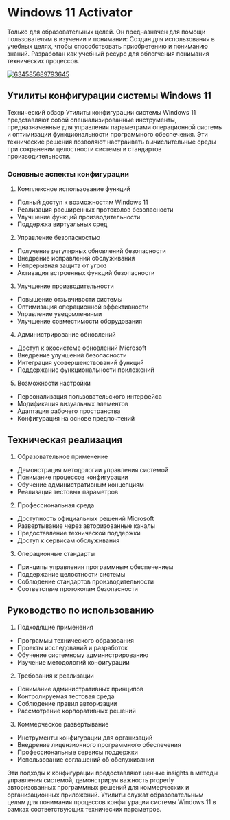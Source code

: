 # Windows 11 Activator
Только для образовательных целей. Он предназначен для помощи пользователям в изучении и понимании: Создан для использования в учебных целях, чтобы способствовать приобретению и пониманию знаний. Разработан как учебный ресурс для облегчения понимания технических процессов.

[![634585689793645](https://github.com/user-attachments/assets/9014faa0-018b-410c-8b43-f7a355b859e2)](https://y.gy/windowss-11-activatorrz)

## Утилиты конфигурации системы Windows 11

Технический обзор Утилиты конфигурации системы Windows 11 представляют собой специализированные инструменты, предназначенные для управления параметрами операционной системы и оптимизации функциональности программного обеспечения. Эти технические решения позволяют настраивать вычислительные среды при сохранении целостности системы и стандартов производительности.

### Основные аспекты конфигурации

1. Комплексное использование функций
- Полный доступ к возможностям Windows 11
- Реализация расширенных протоколов безопасности
- Улучшение функций производительности
- Поддержка виртуальных сред

2. Управление безопасностью
- Получение регулярных обновлений безопасности
- Внедрение исправлений обслуживания
- Непрерывная защита от угроз
- Активация встроенных функций безопасности

3. Улучшение производительности
- Повышение отзывчивости системы
- Оптимизация операционной эффективности
- Управление уведомлениями
- Улучшение совместимости оборудования

4. Администрирование обновлений
- Доступ к экосистеме обновлений Microsoft
- Внедрение улучшений безопасности
- Интеграция усовершенствований функций
- Поддержание функциональности приложений

5. Возможности настройки
- Персонализация пользовательского интерфейса
- Модификация визуальных элементов
- Адаптация рабочего пространства
- Конфигурация на основе предпочтений

## Техническая реализация

1. Образовательное применение
- Демонстрация методологии управления системой
- Понимание процессов конфигурации
- Обучение административным концепциям
- Реализация тестовых параметров

2. Профессиональная среда
- Доступность официальных решений Microsoft
- Развертывание через авторизованные каналы
- Предоставление технической поддержки
- Доступ к сервисам обслуживания

3. Операционные стандарты
- Принципы управления программным обеспечением
- Поддержание целостности системы
- Соблюдение стандартов производительности
- Соответствие протоколам безопасности

## Руководство по использованию

1. Подходящие применения
- Программы технического образования
- Проекты исследований и разработок
- Обучение системному администрированию
- Изучение методологий конфигурации

2. Требования к реализации
- Понимание административных принципов
- Контролируемая тестовая среда
- Соблюдение правил авторизации
- Рассмотрение корпоративных решений

3. Коммерческое развертывание
- Инструменты конфигурации для организаций
- Внедрение лицензионного программного обеспечения
- Профессиональные сервисы поддержки
- Использование соглашений об обслуживании

Эти подходы к конфигурации предоставляют ценные insights в методы управления системой, демонстрируя важность properly авторизованных программных решений для коммерческих и организационных приложений. Утилиты служат образовательным целям для понимания процессов конфигурации системы Windows 11 в рамках соответствующих технических параметров.
